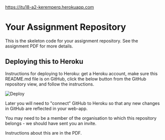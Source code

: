 https://itu18-a2-keremperq.herokuapp.com

# Your Assignment Repository

This is the skeleton code for your assignment repository. See the assignment PDF for more details.

## Deploying this to Heroku

Instructions for deploying to Heroku: get a Heroku account, make sure this README.md file is on GitHub, click the below button from the GitHub repository view, and follow the instructions.

![Deploy](https://www.herokucdn.com/deploy/button.png)

Later you will need to "connect" GitHub to Heroku so that any new changes in GitHub are reflected in your web-app.

You may need to be a member of the organisation to which this repository belongs - we should have sent you an invite.

Instructions about this are in the PDF.
